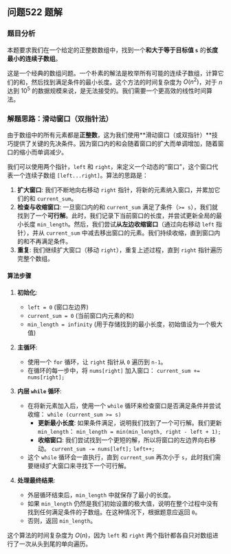 ## 问题522 题解

### 题目分析

本题要求我们在一个给定的正整数数组中，找到一个**和大于等于目标值 `s`** 的**长度最小的连续子数组**。

这是一个经典的数组问题。一个朴素的解法是枚举所有可能的连续子数组，计算它们的和，然后找到满足条件的最小长度。这个方法的时间复杂度为 $O(n^2)$，对于 $n$ 达到 $10^5$ 的数据规模来说，是无法接受的。我们需要一个更高效的线性时间算法。

### 解题思路：滑动窗口（双指针法）

由于数组中的所有元素都是**正整数**，这为我们使用**滑动窗口（或双指针）**技巧提供了关键的先决条件。因为窗口内的和会随着窗口的扩大而单调增加，随着窗口的缩小而单调减少。

我们可以使用两个指针，`left` 和 `right`，来定义一个动态的“窗口”，这个窗口代表一个连续子数组 `[left...right]`。算法的思路是：

1.  **扩大窗口**: 我们不断地向右移动 `right` 指针，将新的元素纳入窗口，并累加它们的和 `current_sum`。
2.  **检查与收缩窗口**: 一旦窗口内的和 `current_sum` 满足了条件（`>= s`），我们就找到了一个**可行解**。此时，我们记录下当前窗口的长度，并尝试更新全局的最小长度 `min_length`。然后，我们尝试**从左边收缩窗口**（通过向右移动 `left` 指针），并从 `current_sum` 中减去移出窗口的元素。我们持续收缩，直到窗口内的和不再满足条件。
3.  **重复**: 我们继续扩大窗口（移动 `right`），重复上述过程，直到 `right` 指针遍历完整个数组。

#### 算法步骤

1.  **初始化**:
    -   `left = 0` (窗口左边界)
    -   `current_sum = 0` (当前窗口内元素的和)
    -   `min_length = infinity` (用于存储找到的最小长度，初始值设为一个极大值)

2.  **主循环**:
    -   使用一个 `for` 循环，让 `right` 指针从 `0` 遍历到 `n-1`。
    -   在循环的每一步中，将 `nums[right]` 加入窗口：
        `current_sum += nums[right];`

3.  **内层 `while` 循环**:
    -   在将新元素加入后，使用一个 `while` 循环来检查窗口是否满足条件并尝试收缩：
        `while (current_sum >= s)`
        -   **更新最小长度**: 如果条件满足，说明我们找到了一个可行解。我们更新 `min_length`：
            `min_length = min(min_length, right - left + 1);`
        -   **收缩窗口**: 我们尝试找到一个更短的解，所以将窗口的左边界向右移动。
            `current_sum -= nums[left];`
            `left++;`
    -   这个 `while` 循环会一直执行，直到 `current_sum` 再次小于 `s`，此时我们需要继续扩大窗口来寻找下一个可行解。

4.  **处理最终结果**:
    -   外层循环结束后，`min_length` 中就保存了最小的长度。
    -   如果 `min_length` 仍然是我们初始设置的极大值，说明在整个过程中没有找到任何满足条件的子数组。在这种情况下，根据题意应返回 `0`。
    -   否则，返回 `min_length`。

这个算法的时间复杂度为 $O(n)$，因为 `left` 和 `right` 两个指针都各自只对数组进行了一次从头到尾的单向遍历。
